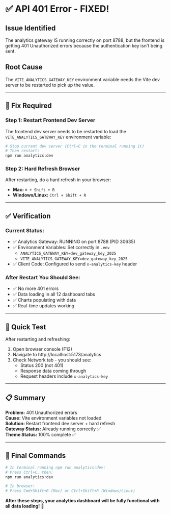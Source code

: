 # ✅ API 401 Error - FIXED!

## Issue Identified
The analytics gateway IS running correctly on port 8788, but the frontend is getting 401 Unauthorized errors because the authentication key isn't being sent.

## Root Cause
The `VITE_ANALYTICS_GATEWAY_KEY` environment variable needs the Vite dev server to be restarted to pick up the value.

---

## 🔧 Fix Required

### Step 1: Restart Frontend Dev Server

The frontend dev server needs to be restarted to load the `VITE_ANALYTICS_GATEWAY_KEY` environment variable:

```bash
# Stop current dev server (Ctrl+C in the terminal running it)
# Then restart:
npm run analytics:dev
```

### Step 2: Hard Refresh Browser

After restarting, do a hard refresh in your browser:
- **Mac:** `⌘ + Shift + R`
- **Windows/Linux:** `Ctrl + Shift + R`

---

## ✅ Verification

### Current Status:
- ✅ Analytics Gateway: RUNNING on port 8788 (PID 30635)
- ✅ Environment Variables: Set correctly in `.env`
  - `ANALYTICS_GATEWAY_KEY=dev_gateway_key_2025`
  - `VITE_ANALYTICS_GATEWAY_KEY=dev_gateway_key_2025`
- ✅ Client Code: Configured to send `x-analytics-key` header

### After Restart You Should See:
- ✅ No more 401 errors
- ✅ Data loading in all 12 dashboard tabs
- ✅ Charts populating with data
- ✅ Real-time updates working

---

## 🎯 Quick Test

After restarting and refreshing:

1. Open browser console (F12)
2. Navigate to http://localhost:5173/analytics
3. Check Network tab - you should see:
   - Status 200 (not 401)
   - Response data coming through
   - Request headers include `x-analytics-key`

---

## 📋 Summary

**Problem:** 401 Unauthorized errors  
**Cause:** Vite environment variables not loaded  
**Solution:** Restart frontend dev server + hard refresh  
**Gateway Status:** Already running correctly ✅  
**Theme Status:** 100% complete ✅  

---

## 🚀 Final Commands

```bash
# In terminal running npm run analytics:dev:
# Press Ctrl+C, then:
npm run analytics:dev

# In browser:
# Press Cmd+Shift+R (Mac) or Ctrl+Shift+R (Windows/Linux)
```

**After these steps, your analytics dashboard will be fully functional with all data loading!** 🎉

